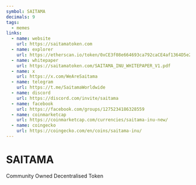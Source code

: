 ```yaml
---
symbol: SAITAMA
decimals: 9
tags:
  - memes
links:
  - name: website
    url: https://saitamatoken.com
  - name: explorer
    url: https://etherscan.io/token/0xCE3f08e664693ca792caCE4af1364D5e220827B2
  - name: whitepaper
    url: https://saitamatoken.com/SAITAMA_INU_WHITEPAPER_V1.pdf
  - name: x
    url: https://x.com/WeAreSaitama
  - name: telegram
    url: https://t.me/SaitamaWorldwide
  - name: discord
    url: https://discord.com/invite/saitama
  - name: facebook
    url: https://facebook.com/groups/1275234186328559
  - name: coinmarketcap
    url: https://coinmarketcap.com/currencies/saitama-inu-new/
  - name: coingecko
    url: https://coingecko.com/en/coins/saitama-inu/
---
```


# SAITAMA

Community Owned Decentralised Token
